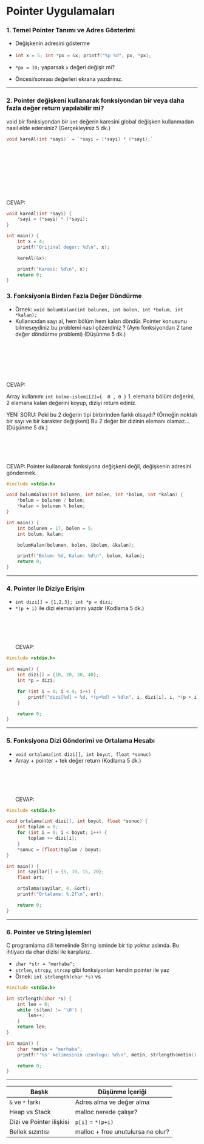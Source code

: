 Pointer Uygulamaları
=====================

### 1. Temel Pointer Tanımı ve Adres Gösterimi

* Değişkenin adresini gösterme
* ```c
  int x = 5; int *px = &x; printf("%p %d", px, *px);
  ```

* `*px = 10;` yaparsak `x` değeri değişir mi?
* Öncesi/sonrası değerleri ekrana yazdırınız.

---

### 2. Pointer değişkeni kullanarak fonksiyondan bir veya daha fazla değer return yapılabilir mi?

void bir fonksiyondan bir `int` değerin karesini global değişken kullanmadan nasıl elde edersiniz? (Gerçekleyiniz 5 dk.)
```c
void kareAl(int *sayi)` ⇒ `*sayi = (*sayi) * (*sayi);` 
```
\
\
\
\
\
\
\
\
CEVAP:
```c
void kareAl(int *sayi) {
    *sayi = (*sayi) * (*sayi);
}

int main() {
    int x = 4;
    printf("Orijinal deger: %d\n", x);

    kareAl(&x);

    printf("Karesi: %d\n", x);
    return 0;
}
```

### 3. Fonksiyonla Birden Fazla Değer Döndürme

* Örnek: `void bolumKalan(int bolunen, int bolen, int *bolum, int *kalan);`
* Kullanıcıdan sayı al, hem bölüm hem kalan döndür. Pointer konusunu bilmeseydiniz bu problemi nasıl çözerdiniz ? (Aynı fonksiyondan 2 tane değer döndürme problemi)
(Düşünme 5 dk.)

\
\
\
\
\
\
CEVAP:

Array kullanımı
`int bolme-islemi[2]={  0 , 0 }` 1. elemana bölüm değerini, 2 elemana kalan değerini koyup, diziyi return ediniz.


YENİ SORU:
Peki bu 2 değerin tipi birbirinden farklı olsaydı? (Örneğin noktalı bir sayı ve bir karakter değişkeni)
Bu 2 değer bir dizinin elemanı olamaz...
(Düşünme 5 dk.)
\
\
\
\
\
\
CEVAP:
Pointer kullanarak fonksiyona değişkeni değil, değişkenin adresini göndermek.

```c
#include <stdio.h>

void bolumKalan(int bolunen, int bolen, int *bolum, int *kalan) {
    *bolum = bolunen / bolen;
    *kalan = bolunen % bolen;
}

int main() {
    int bolunen = 17, bolen = 5;
    int bolum, kalan;

    bolumKalan(bolunen, bolen, &bolum, &kalan);

    printf("Bolum: %d, Kalan: %d\n", bolum, kalan);
    return 0;
}
```

---

### 4. Pointer ile Diziye Erişim

* `int dizi[] = {1,2,3}; int *p = dizi;`
* `*(p + i)` ile dizi elemanlarını yazdır
(Kodlama 5 dk.)
\
\
\
\
\
\
CEVAP:

```c
#include <stdio.h>

int main() {
    int dizi[] = {10, 20, 30, 40};
    int *p = dizi;

    for (int i = 0; i < 4; i++) {
        printf("dizi[%d] = %d, *(p+%d) = %d\n", i, dizi[i], i, *(p + i));
    }

    return 0;
}
```
---

### 5. Fonksiyona Dizi Gönderimi ve Ortalama Hesabı

* `void ortalama(int dizi[], int boyut, float *sonuc)`
* Array + pointer + tek değer return
(Kodlama 5 dk.)
\
\
\
\
\
\
CEVAP:

```c
#include <stdio.h>

void ortalama(int dizi[], int boyut, float *sonuc) {
    int toplam = 0;
    for (int i = 0; i < boyut; i++) {
        toplam += dizi[i];
    }
    *sonuc = (float)toplam / boyut;
}

int main() {
    int sayilar[] = {5, 10, 15, 20};
    float ort;

    ortalama(sayilar, 4, &ort);
    printf("Ortalama: %.2f\n", ort);

    return 0;
}
```

---



### 6. Pointer ve String İşlemleri

C programlama dili temelinde String isminde bir tip yoktur aslında. Bu ihtiyacı da char dizisi ile karşılarız.

* `char *str = "merhaba";` 
* `strlen`, `strcpy`, `strcmp` gibi fonksiyonları kendin pointer ile yaz
* Örnek: `int strlength(char *s)` vs

```c
#include <stdio.h>

int strlength(char *s) {
    int len = 0;
    while (s[len] != '\0') {
        len++;
    }
    return len;
}

int main() {
    char *metin = "merhaba";
    printf("'%s' kelimesinin uzunlugu: %d\n", metin, strlength(metin));

    return 0;
}
```
---


| Başlık                   | Düşünme İçeriği                            |
| ------------------------ | --------------------------------- |
| `&` ve `*` farkı         | Adres alma ve değer alma          |
| Heap vs Stack            | malloc nerede çalışır?            |
| Dizi ve Pointer ilişkisi | `p[i]` = `*(p+i)`                 |
| Bellek sızıntısı         | malloc + free unutulursa ne olur? |


